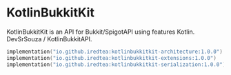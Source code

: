 # KotlinBukkitKit
KotlinBukkitKit is an API for Bukkit/SpigotAPI using features Kotlin. DevSrSouza / KotlinBukkitAPI.


```kotlin
implementation("io.github.iredtea:kotlinbukkitkit-architecture:1.0.0")
implementation("io.github.iredtea:kotlinbukkitkit-extensions:1.0.0")
implementation("io.github.iredtea:kotlinbukkitkit-serialization:1.0.0")
```